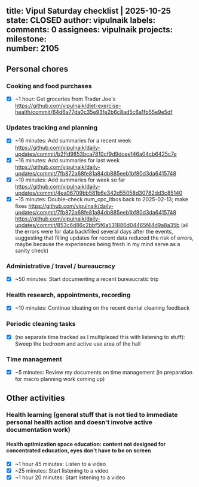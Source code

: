 title:	Vipul Saturday checklist | 2025-10-25
state:	CLOSED
author:	vipulnaik
labels:	
comments:	0
assignees:	vipulnaik
projects:	
milestone:	
number:	2105
--
## Personal chores

### Cooking and food purchases

- [x] ~1 hour: Get groceries from Trader Joe's https://github.com/vipulnaik/diet-exercise-health/commit/64d6a77da0c35e93fe2b6c8ad5c6a1fb55e9e5df

### Updates tracking and planning

- [x] ~16 minutes: Add summaries for a recent week https://github.com/vipulnaik/daily-updates/commit/b2ffd9853bca7810cf9d9dcee146a04cb6425c7e
- [x] ~16 minutes: Add summaries for last week https://github.com/vipulnaik/daily-updates/commit/7fb872a68fe81a84db885eeb1bf80d3da6415748
- [x] ~10 minutes: Add summaries for week so far https://github.com/vipulnaik/daily-updates/commit/4ea06709bb581b6e342d55058d30782dd3c85140
- [x] ~15 minutes: Double-check num_cpc_ltbcs back to 2025-02-13; make fixes https://github.com/vipulnaik/daily-updates/commit/7fb872a68fe81a84db885eeb1bf80d3da6415748 https://github.com/vipulnaik/daily-updates/commit/853c6d86c2bbf5f6a531886d04465f44d9a8a35b (all the errors were for data backfilled several days after the events, suggesting that filling updates for recent data reduced the risk of errors, maybe because the experiences being fresh in my mind serve as a sanity check)

### Administrative / travel / bureaucracy

- [x] ~50 minutes: Start documenting a recent bureaucratic trip

### Health research, appointments, recording

- [x] ~10 minutes: Continue ideating on the recent dental cleaning feedback

### Periodic cleaning tasks

- [x] (no separate time tracked as I multiplexed this with listening to stuff): Sweep the bedroom and active use area of the hall

### Time management

- [x] ~5 minutes: Review my documents on time management (in preparation for macro planning work coming up)

## Other activities

### Health learning (general stuff that is not tied to immediate personal health action and doesn't involve active documentation work)

#### Health optimization space education: content not designed for concentrated education, eyes don't have to be on screen

- [x] ~1 hour 45 minutes: Listen to a video
- [x] ~25 minutes: Start listening to a video
- [x] ~1 hour 20 minutes: Start listening to a video
